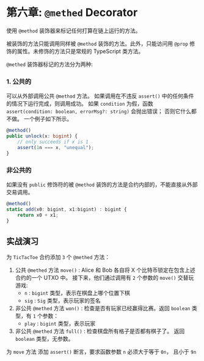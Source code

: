 # 第六章: `@methed` Decorator


使用 `@method` 装饰器来标记任何打算在链上运行的方法。

被装饰的方法只能调用同样被 `@method` 装饰的方法。此外，只能访问用 `@prop` 修饰的属性。未修饰的方法只是常规的 TypeScript 类方法。

`@methed` 装饰器标记的方法分为两种:

### 1. 公共的

可以从外部调用公共 `@method` 方法。 如果调用在不违反 `assert()` 中的任何条件的情况下运行完成，则调用成功。 如果 `condition` 为假，函数 `assert(condition: boolean, errorMsg?: string)` 会抛出错误； 否则它什么都不做。 一个例子如下所示。

```ts
@method()
public unlock(x: bigint) {
    // only succeeds if x is 1
    assert(1n === x, "unequal");
}
```

### 非公共的

如果没有 `public` 修饰符的被 `@method` 装饰的方法是合约内部的，不能直接从外部交易调用。

```js
@method()
static add(x0: bigint, x1:bigint) : bigint {
    return x0 + x1;
}
```


## 实战演习

为 `TicTacToe` 合约添加 `3` 个 `@methed` 方法：

1. 公共 `@methed` 方法 `move()` : Alice 和 Bob 各自将 X 个比特币锁定在包含上述合约的一个 UTXO 中。 接下来，他们通过调用有 `2` 个参数的 `move()` 交替玩游戏:
    -  `n` : `bigint` 类型，表示在棋盘上哪个位置下棋
    -  `sig` : `Sig` 类型，表示玩家的签名
2. 非公共 `@methed` 方法 `won()` : 检查是否有玩家已经赢得比赛。返回 `boolean` 类型，有 `1` 个参数：
    -  `play` : `bigint` 类型，表示玩家
3. 非公共 `@methed` 方法 `full()` : 检查棋盘所有格子是否都有棋子了。 返回 `boolean` 类型，无参数。


为 `move` 方法 添加 `assert()` 断言，要求函数参数 `n` 必须大于等于 `0n`， 且小于 `9n`

